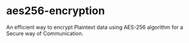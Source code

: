# aes256-encryption
An efficient way to encrypt Plaintext data using AES-256 algorithm for a Secure way of Communication.
